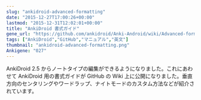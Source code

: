 ```yaml
---
slug: "ankidroid-advanced-formatting"
date: "2015-12-27T17:00:26+00:00"
lastmod: "2015-12-31T12:02:01+00:00"
title: "AnkiDroid 書式ガイド"
gene_url: "https://github.com/ankidroid/Anki-Android/wiki/Advanced-formatting"
tags: ["AnkiDroid","GitHub","マニュアル","英文"]
thumbnail: "ankidroid-advanced-formatting.png"
Ankigene: "027"
---
```

AnkiDroid 2.5 からノートタイプの編集ができるようになりました。これにあわせて AnkiDroid 用の書式ガイドが GitHub の Wiki 上に公開になりました。垂直方向のセンタリングやワードラップ、ナイトモードのカスタム方法などが紹介されています。

